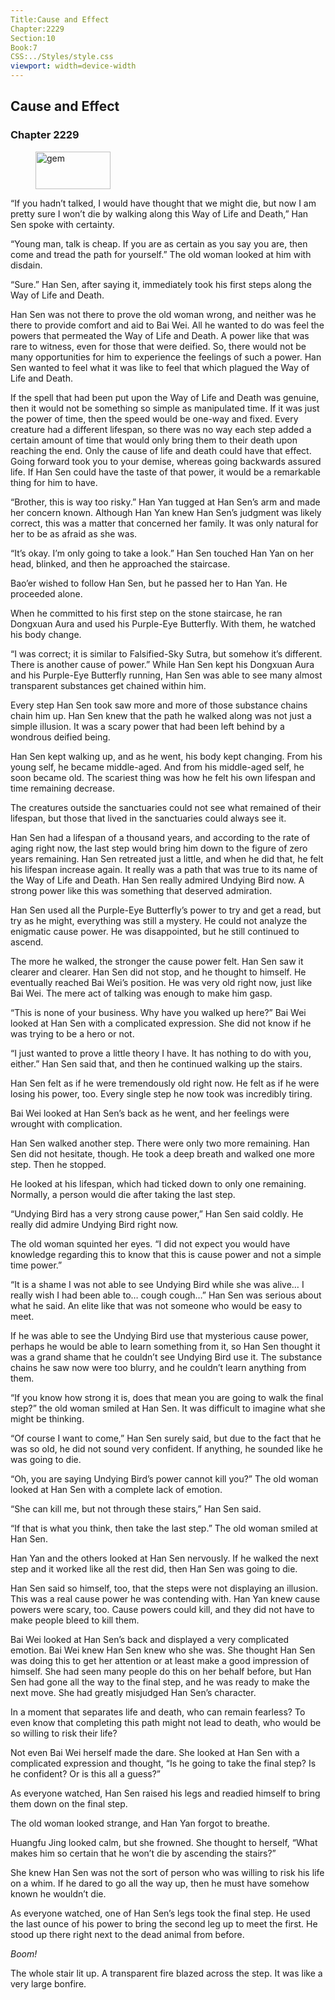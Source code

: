 ```yaml
---
Title:Cause and Effect 
Chapter:2229 
Section:10 
Book:7 
CSS:../Styles/style.css 
viewport: width=device-width
---
```

  
## Cause and Effect
### Chapter 2229
  
<figure>
	<img src="../Images/gem.gif" alt="gem" id="gem" width="120" height="60" />
</figure>
  

  
“If you hadn’t talked, I would have thought that we might die, but now I am pretty sure I won’t die by walking along this Way of Life and Death,” Han Sen spoke with certainty.

“Young man, talk is cheap. If you are as certain as you say you are, then come and tread the path for yourself.” The old woman looked at him with disdain.

“Sure.” Han Sen, after saying it, immediately took his first steps along the Way of Life and Death.

Han Sen was not there to prove the old woman wrong, and neither was he there to provide comfort and aid to Bai Wei. All he wanted to do was feel the powers that permeated the Way of Life and Death. A power like that was rare to witness, even for those that were deified. So, there would not be many opportunities for him to experience the feelings of such a power. Han Sen wanted to feel what it was like to feel that which plagued the Way of Life and Death.

If the spell that had been put upon the Way of Life and Death was genuine, then it would not be something so simple as manipulated time. If it was just the power of time, then the speed would be one-way and fixed. Every creature had a different lifespan, so there was no way each step added a certain amount of time that would only bring them to their death upon reaching the end. Only the cause of life and death could have that effect. Going forward took you to your demise, whereas going backwards assured life. If Han Sen could have the taste of that power, it would be a remarkable thing for him to have.

“Brother, this is way too risky.” Han Yan tugged at Han Sen’s arm and made her concern known. Although Han Yan knew Han Sen’s judgment was likely correct, this was a matter that concerned her family. It was only natural for her to be as afraid as she was.

“It’s okay. I’m only going to take a look.” Han Sen touched Han Yan on her head, blinked, and then he approached the staircase.

Bao’er wished to follow Han Sen, but he passed her to Han Yan. He proceeded alone.

When he committed to his first step on the stone staircase, he ran Dongxuan Aura and used his Purple-Eye Butterfly. With them, he watched his body change.

“I was correct; it is similar to Falsified-Sky Sutra, but somehow it’s different. There is another cause of power.” While Han Sen kept his Dongxuan Aura and his Purple-Eye Butterfly running, Han Sen was able to see many almost transparent substances get chained within him.

Every step Han Sen took saw more and more of those substance chains chain him up. Han Sen knew that the path he walked along was not just a simple illusion. It was a scary power that had been left behind by a wondrous deified being.

Han Sen kept walking up, and as he went, his body kept changing. From his young self, he became middle-aged. And from his middle-aged self, he soon became old. The scariest thing was how he felt his own lifespan and time remaining decrease.

The creatures outside the sanctuaries could not see what remained of their lifespan, but those that lived in the sanctuaries could always see it.

Han Sen had a lifespan of a thousand years, and according to the rate of aging right now, the last step would bring him down to the figure of zero years remaining. Han Sen retreated just a little, and when he did that, he felt his lifespan increase again. It really was a path that was true to its name of the Way of Life and Death. Han Sen really admired Undying Bird now. A strong power like this was something that deserved admiration.

Han Sen used all the Purple-Eye Butterfly’s power to try and get a read, but try as he might, everything was still a mystery. He could not analyze the enigmatic cause power. He was disappointed, but he still continued to ascend.

The more he walked, the stronger the cause power felt. Han Sen saw it clearer and clearer. Han Sen did not stop, and he thought to himself. He eventually reached Bai Wei’s position. He was very old right now, just like Bai Wei. The mere act of talking was enough to make him gasp.

“This is none of your business. Why have you walked up here?” Bai Wei looked at Han Sen with a complicated expression. She did not know if he was trying to be a hero or not.

“I just wanted to prove a little theory I have. It has nothing to do with you, either.” Han Sen said that, and then he continued walking up the stairs.

Han Sen felt as if he were tremendously old right now. He felt as if he were losing his power, too. Every single step he now took was incredibly tiring.

Bai Wei looked at Han Sen’s back as he went, and her feelings were wrought with complication.

Han Sen walked another step. There were only two more remaining. Han Sen did not hesitate, though. He took a deep breath and walked one more step. Then he stopped.

He looked at his lifespan, which had ticked down to only one remaining. Normally, a person would die after taking the last step.

“Undying Bird has a very strong cause power,” Han Sen said coldly. He really did admire Undying Bird right now.

The old woman squinted her eyes. “I did not expect you would have knowledge regarding this to know that this is cause power and not a simple time power.”

“It is a shame I was not able to see Undying Bird while she was alive… I really wish I had been able to… cough cough…” Han Sen was serious about what he said. An elite like that was not someone who would be easy to meet.

If he was able to see the Undying Bird use that mysterious cause power, perhaps he would be able to learn something from it, so Han Sen thought it was a grand shame that he couldn’t see Undying Bird use it. The substance chains he saw now were too blurry, and he couldn’t learn anything from them.

“If you know how strong it is, does that mean you are going to walk the final step?” the old woman smiled at Han Sen. It was difficult to imagine what she might be thinking.

“Of course I want to come,” Han Sen surely said, but due to the fact that he was so old, he did not sound very confident. If anything, he sounded like he was going to die.

“Oh, you are saying Undying Bird’s power cannot kill you?” The old woman looked at Han Sen with a complete lack of emotion.

“She can kill me, but not through these stairs,” Han Sen said.

“If that is what you think, then take the last step.” The old woman smiled at Han Sen.

Han Yan and the others looked at Han Sen nervously. If he walked the next step and it worked like all the rest did, then Han Sen was going to die.

Han Sen said so himself, too, that the steps were not displaying an illusion. This was a real cause power he was contending with. Han Yan knew cause powers were scary, too. Cause powers could kill, and they did not have to make people bleed to kill them.

Bai Wei looked at Han Sen’s back and displayed a very complicated emotion. Bai Wei knew Han Sen knew who she was. She thought Han Sen was doing this to get her attention or at least make a good impression of himself. She had seen many people do this on her behalf before, but Han Sen had gone all the way to the final step, and he was ready to make the next move. She had greatly misjudged Han Sen’s character.

In a moment that separates life and death, who can remain fearless? To even know that completing this path might not lead to death, who would be so willing to risk their life?

Not even Bai Wei herself made the dare. She looked at Han Sen with a complicated expression and thought, “Is he going to take the final step? Is he confident? Or is this all a guess?”

As everyone watched, Han Sen raised his legs and readied himself to bring them down on the final step.

The old woman looked strange, and Han Yan forgot to breathe.

Huangfu Jing looked calm, but she frowned. She thought to herself, “What makes him so certain that he won’t die by ascending the stairs?”

She knew Han Sen was not the sort of person who was willing to risk his life on a whim. If he dared to go all the way up, then he must have somehow known he wouldn’t die.

As everyone watched, one of Han Sen’s legs took the final step. He used the last ounce of his power to bring the second leg up to meet the first. He stood up there right next to the dead animal from before.

*Boom!*

The whole stair lit up. A transparent fire blazed across the step. It was like a very large bonfire.